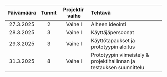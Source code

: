 |Päivämäärä|Tunnit|Projektin vaihe|Tehtävä|
|:---:|:---:|:---:|:---|
|27.3.2025|2|Vaihe I|Aiheen ideointi|
|28.3.2025|3|Vaihe I|Käyttäjäpersoonat|
|29.3.2025|3|Vaihe I|Käyttötapaukset ja prototyypin aloitus|
|31.3.2025|8|Vaihe I|Prototyypin viimeistely & projektihallinnan ja testauksen suunnittelu|
